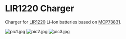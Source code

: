# LIR1220 Charger

Charger for [LIR1220](https://www.macrogroup.ru/sites/default/files/uploads/lir1220.pdf) Li-Ion batteries based on [MCP73831](https://datasheet.lcsc.com/szlcsc/1809191822_Microchip-Tech-MCP73831T-2ATI-OT_C14879.pdf).

![pic1.jpg](https://raw.githubusercontent.com/wagiminator/Power-Boards/master/LIR1220_Charger_MCP73831/LIR1220_Charger_MCP73831_pic1.jpg)
![pic2.jpg](https://raw.githubusercontent.com/wagiminator/Power-Boards/master/LIR1220_Charger_MCP73831/LIR1220_Charger_MCP73831_pic2.jpg)
![pic3.jpg](https://raw.githubusercontent.com/wagiminator/Power-Boards/master/LIR1220_Charger_MCP73831/LIR1220_Charger_MCP73831_pic3.jpg)
